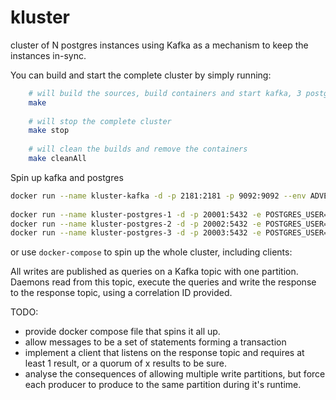 # kluster
cluster of N postgres instances using Kafka as a mechanism to keep the instances in-sync.

You can build and start the complete cluster by simply running:

```bash
    # will build the sources, build containers and start kafka, 3 postgres instances 
    make
    
    # will stop the complete cluster
    make stop
    
    # will clean the builds and remove the containers 
    make cleanAll
```

Spin up kafka and postgres
```sh
docker run --name kluster-kafka -d -p 2181:2181 -p 9092:9092 --env ADVERTISED_HOST=localhost --env ADVERTISED_PORT=9092 --env TOPICS=kluster-mutation,kluster-response spotify/kafka
            
docker run --name kluster-postgres-1 -d -p 20001:5432 -e POSTGRES_USER=kluster -e POSTGRES_PASSWORD=kluster -d postgres
docker run --name kluster-postgres-2 -d -p 20002:5432 -e POSTGRES_USER=kluster -e POSTGRES_PASSWORD=kluster -d postgres
docker run --name kluster-postgres-3 -d -p 20003:5432 -e POSTGRES_USER=kluster -e POSTGRES_PASSWORD=kluster -d postgres
```

or use `docker-compose` to spin up the whole cluster, including clients:


All writes are published as queries on a Kafka topic with one partition. 
Daemons read from this topic, execute the queries and write the response to the
response topic, using a correlation ID provided.

TODO:
 * provide docker compose file that spins it all up.
 * allow messages to be a set of statements forming a transaction
 * implement a client that listens on the response topic and requires at least 1 result, or a quorum of x results to be sure.
 * analyse the consequences of allowing multiple write partitions, but force each producer to produce to the same partition during it's runtime.
  
